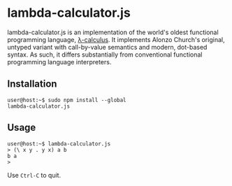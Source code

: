 lambda-calculator.js
====================

lambda-calculator.js is an implementation of the world's oldest functional
programming language, [&#955;-calculus](https://en.wikipedia.org/wiki/Lambda_calculus).
It implements Alonzo Church's original, untyped variant with call-by-value
semantics and modern, dot-based syntax. As such, it differs substantially from
conventional functional programming language interpreters.

Installation
----------------------
<code>user@host:~$ sudo npm install --global lambda-calculator.js</code>

Usage
-----
<pre><code>user@host:~$ lambda-calculator.js
&gt; (\ x y . y x) a b
b a
&gt; </code></pre>
Use <code>Ctrl-C</code> to quit.
